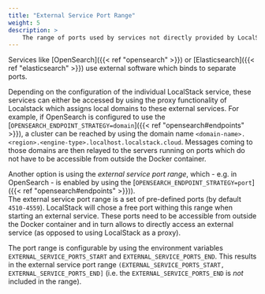 ```yaml
---
title: "External Service Port Range"
weight: 5
description: >
    The range of ports used by services not directly provided by LocalStack
---
```


Services like [OpenSearch]({{< ref "opensearch" >}}) or [Elasticsearch]({{< ref "elasticsearch" >}}) use external software which binds to separate ports.

Depending on the configuration of the individual LocalStack service, these services can either be accessed by using the proxy functionality of Localstack which assigns local domains to these external services.
For example, if OpenSearch is configured to use the [`OPENSEARCH_ENDPOINT_STRATEGY=domain`]({{< ref "opensearch#endpoints" >}}), a cluster can be reached by using the domain name `<domain-name>.<region>.<engine-type>.localhost.localstack.cloud`.
Messages coming to those domains are then relayed to the servers running on ports which do not have to be accessible from outside the Docker container.

Another option is using the *external service port range*, which - e.g. in OpenSearch - is enabled by using the [`OPENSEARCH_ENDPOINT_STRATEGY=port`]({{< ref "opensearch#endpoints" >}})).  
The external service port range is a set of pre-defined ports (by default `4510-4559`). LocalStack will chose a free port withing this range when starting an external service.
These ports need to be accessible from outside the Docker container and in turn allows to directly access an external service (as opposed to using LocalStack as a proxy).

The port range is configurable by using the environment variables `EXTERNAL_SERVICE_PORTS_START` and `EXTERNAL_SERVICE_PORTS_END`. This results in the external service port range `(EXTERNAL_SERVICE_PORTS_START, EXTERNAL_SERVICE_PORTS_END]` (i.e. the `EXTERNAL_SERVICE_PORTS_END` is _not_ included in the range).
